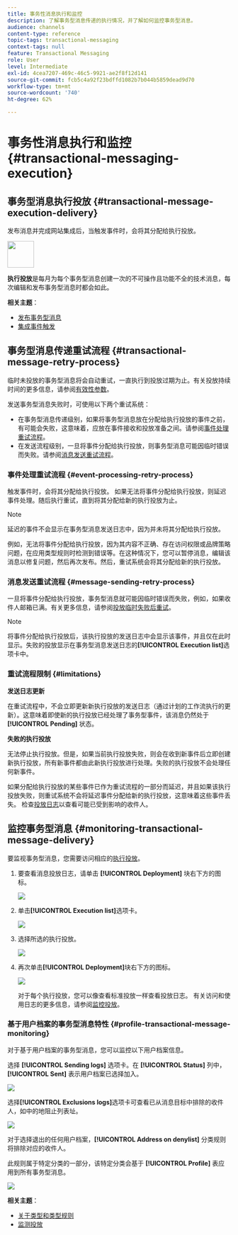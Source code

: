 ```yaml
---
title: 事务性消息执行和监控
description: 了解事务型消息传递的执行情况，并了解如何监控事务型消息。
audience: channels
content-type: reference
topic-tags: transactional-messaging
context-tags: null
feature: Transactional Messaging
role: User
level: Intermediate
exl-id: 4cea7207-469c-46c5-9921-ae2f8f12d141
source-git-commit: fcb5c4a92f23bdffd1082b7b044b5859dead9d70
workflow-type: tm+mt
source-wordcount: '740'
ht-degree: 62%

---
```


# 事务性消息执行和监控 {#transactional-messaging-execution}

## 事务型消息执行投放 {#transactional-message-execution-delivery}

发布消息并完成网站集成后，当触发事件时，会将其分配给执行投放。

<img src="assets/do-not-localize/icon_concepts.svg" width="60px">

**执行投放**&#x200B;是每月为每个事务型消息创建一次的不可操作且功能不全的技术消息，每次编辑和发布事务型消息时都会如此。

**相关主题**：
* [发布事务型消息](../../channels/using/publishing-transactional-message.md#publishing-a-transactional-message)
* [集成事件触发](../../channels/using/getting-started-with-transactional-msg.md#integrate-event-trigger)

## 事务型消息传递重试流程 {#transactional-message-retry-process}

临时未投放的事务型消息将会自动重试，一直执行到投放过期为止。有关投放持续时间的更多信息，请参阅[有效性参数](../../administration/using/configuring-email-channel.md#validity-period-parameters)。

发送事务型消息失败时，可使用以下两个重试系统：

* 在事务型消息传递级别，如果将事务型消息放在分配给执行投放的事件之前，有可能会失败，这意味着，应放在事件接收和投放准备之间。请参阅[事件处理重试流程](#event-processing-retry-process)。
* 在发送流程级别，一旦将事件分配给执行投放，则事务型消息可能因临时错误而失败。请参阅[消息发送重试流程](#message-sending-retry-process)。

### 事件处理重试流程 {#event-processing-retry-process}

触发事件时，会将其分配给执行投放。 如果无法将事件分配给执行投放，则延迟事件处理。随后执行重试，直到将其分配给新的执行投放为止。

>[!NOTE]
>
>延迟的事件不会显示在事务型消息发送日志中，因为并未将其分配给执行投放。

例如，无法将事件分配给执行投放，因为其内容不正确、存在访问权限或品牌策略问题，在应用类型规则时检测到错误等。在这种情况下，您可以暂停消息，编辑该消息以修复问题，然后再次发布。然后，重试系统会将其分配给新的执行投放。

### 消息发送重试流程 {#message-sending-retry-process}

一旦将事件分配给执行投放，事务型消息就可能因临时错误而失败，例如，如果收件人邮箱已满。有关更多信息，请参阅[投放临时失败后重试](../../sending/using/understanding-delivery-failures.md#retries-after-a-delivery-temporary-failure)。

>[!NOTE]
>
>将事件分配给执行投放后，该执行投放的发送日志中会显示该事件，并且仅在此时显示。失败的投放显示在事务型消息发送日志的&#x200B;**[!UICONTROL Execution list]**&#x200B;选项卡中。

### 重试流程限制 {#limitations}

**发送日志更新**

在重试流程中，不会立即更新新执行投放的发送日志（通过计划的工作流执行的更新）。这意味着即使新的执行投放已经处理了事务型事件，该消息仍然处于 **[!UICONTROL Pending]** 状态。

**失败的执行投放**

无法停止执行投放。但是，如果当前执行投放失败，则会在收到新事件后立即创建新执行投放，所有新事件都由此新执行投放进行处理。失败的执行投放不会处理任何新事件。

如果分配给执行投放的某些事件已作为重试流程的一部分而延迟，并且如果该执行投放失败，则重试系统不会将延迟事件分配给新的执行投放，这意味着这些事件丢失。 检查[投放日志](#monitoring-transactional-message-delivery)以查看可能已受到影响的收件人。

## 监控事务型消息 {#monitoring-transactional-message-delivery}

要监视事务型消息，您需要访问相应的[执行投放](#transactional-message-execution-delivery)。

1. 要查看消息投放日志，请单击 **[!UICONTROL Deployment]** 块右下方的图标。

   ![](assets/message-center_access_logs.png)

1. 单击&#x200B;**[!UICONTROL Execution list]**&#x200B;选项卡。

   ![](assets/message-center_execution_tab.png)

1. 选择所选的执行投放。

   ![](assets/message-center_execution_delivery.png)

1. 再次单击&#x200B;**[!UICONTROL Deployment]**&#x200B;块右下方的图标。

   ![](assets/message-center_execution_access_logs.png)

   对于每个执行投放，您可以像查看标准投放一样查看投放日志。 有关访问和使用日志的更多信息，请参阅[监控投放](../../sending/using/monitoring-a-delivery.md)。

### 基于用户档案的事务型消息特性 {#profile-transactional-message-monitoring}

对于基于用户档案的事务型消息，您可以监控以下用户档案信息。

选择 **[!UICONTROL Sending logs]** 选项卡。在 **[!UICONTROL Status]** 列中，**[!UICONTROL Sent]** 表示用户档案已选择加入。

![](assets/message-center_marketing_sending_logs.png)

选择&#x200B;**[!UICONTROL Exclusions logs]**&#x200B;选项卡可查看已从消息目标中排除的收件人，如中的地阻止列表址。

![](assets/message-center_marketing_exclusion_logs.png)

对于选择退出的任何用户档案，**[!UICONTROL Address on denylist]** 分类规则将排除对应的收件人。

此规则属于特定分类的一部分，该特定分类会基于 **[!UICONTROL Profile]** 表应用到所有事务型消息。

![](assets/message-center_marketing_typology.png)

**相关主题**：

* [关于类型和类型规则](../../sending/using/about-typology-rules.md)
* [监测投放](../../sending/using/monitoring-a-delivery.md)
